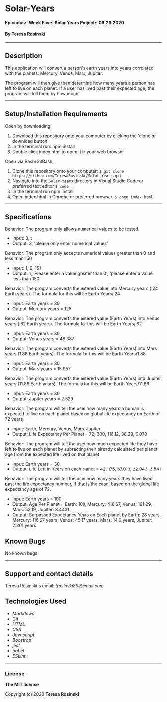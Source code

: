 # Solar-Years

#### Epicodus:: Week Five:: Solar Years Project:: 06.26.2020

#### By Teresa Rosinski 

---

## Description
This application will convert a person's earth years into years corrolated with the planets: Mercury, Venus, Mars, Jupiter. 

The program will then give then determine how many years a person has left to live on each planet. If a user has lived past their expected age, the program will tell them by how much. 


---

## Setup/Installation Requirements
Open by downloading:
1. Download this repository onto your computer by clicking the 'clone or download button'
2. In the terminal run: npm install
3. Double click index.html to open it in your web browser

Open via Bash/GitBash:
1. Clone this repository onto your computer:
`$ git clone https://github.com/TeresaRosinski/Solar-Years.git`
2. Navigate into the `Solar-Years` directory in Visual Studio Code or preferred text editor
`$ code .`
3. In the terminal run npm install
4. Open index.html in Chrome or preferred browser:
`$ open index.html`

---

## Specifications

Behavior: The program only allows numerical values to be tested.  
* Input: 3, t        
* Output: 3, 'please only enter numerical values' 

Behavior: The program only accepts numerical values greater than 0 and less than  150     
* Input: 1, 0, 151     
* Output: 1, 'Please enter a value greater than 0', 'please enter a value less than 150'

Behavior: The program converts the entered value into Mercury years (.24 Earth years). The formula for this will be Earth Years/.24     
* Input: Earth years = 30       
* Output: Mercury years = 125

Behavior: The program converts the entered value (Earth Years) into Venus years (.62 Earth years). The formula for this will be Earth Years/.62     
* Input: Earth years = 30       
* Output: Venus years = 48.387

Behavior: The program converts the entered value (Earth Years) into Mars years (1.88 Earth years). The formula for this will be Earth Years/1.88     
* Input: Earth years = 30       
* Output: Mars years = 15.957

Behavior: The program converts the entered value (Earth Years) into Jupiter years (11.86 Earth years). The formula for this will be Earth Years/11.86     
* Input: Earth years = 30       
* Output: Jupiter years = 2.529

Behavior: The program will tell the user how many years a human is expected to live on each planet based on global life expectancy on Earth of 72 years
* Input: Earth, Mercury, Venus, Mars, Jupiter       
* Output: Life Expectancy Per Planet = 72, 300, 116.12, 38.29, 6.070

Behavior: The program will tell the user how much expected life they have left to live on each planet by subracting their already calculated per planet age from the expected life lived on that planet
* Input: Earth years = 30,        
* Output: Life Left in Years on each planet = 42, 175, 67.013, 22.943, 3.541

Behavior: The program will tell the user how many years they have lived past the life expectancy number, if that is the case, based on the global life expectancy age of 72.
* Input: Earth years = 100 
* Output: Age Per Planet = Earth: 100, Mercury: 416.67, Venus: 161.29, Mars: 53.19, Jupiter: 8.4431       
* Output: Surpassed Expectancy Years on Each planet by Earth: 28 years, Mercury: 116.67 years, Venus: 45.17 years, Mars: 14.9 years, Jupiter: 2.361 years 

## Known Bugs

No known bugs

---
## Support and contact details

Teresa Rosinski's email: 
_trosinski89@gmail.com_

## Technologies Used

* _Markdown_
* _Git_
* _HTML_
* _CSS_ 
* _Javascript_
* _Boostrap_
* _jest_
* _babel_
* _ESLint_



---
### License

**The MIT license**

Copyright (c) 2020 **Teresa Rosinski**